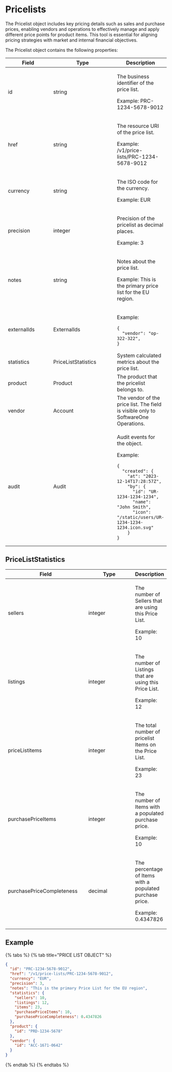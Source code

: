 # Pricelists

The Pricelist object includes key pricing details such as sales and purchase prices, enabling vendors and operations to effectively manage and apply different price points for product items. This tool is essential for aligning pricing strategies with market and internal financial objectives.

The Pricelist object contains the following properties:

<table><thead><tr><th width="144">Field</th><th width="204">Type</th><th>Description</th></tr></thead><tbody><tr><td>id</td><td>string</td><td><p>The business identifier of the price list. </p><p></p><p>Example: PRC-1234-5678-9012</p></td></tr><tr><td>href</td><td>string</td><td><p>The resource URI of the price list. </p><p></p><p>Example: /v1/price-lists/PRC-1234-5678-9012</p></td></tr><tr><td>currency</td><td>string</td><td><p>The ISO code for the currency. </p><p></p><p>Example: EUR</p></td></tr><tr><td>precision</td><td>integer</td><td><p>Precision of the pricelist as decimal places. </p><p></p><p>Example: 3</p></td></tr><tr><td>notes</td><td>string</td><td><p>Notes about the price list. </p><p></p><p>Example: This is the primary price list for the EU region.</p></td></tr><tr><td>externalIds</td><td>ExternalIds</td><td><p>Example:</p><pre class="language-json" data-overflow="wrap" data-line-numbers><code class="lang-json">{
  "vendor": "op-322-322",
}
</code></pre></td></tr><tr><td>statistics</td><td>PriceListStatistics</td><td>System calculated metrics about the price list.</td></tr><tr><td>product</td><td>Product</td><td>The product that the pricelist belongs to.</td></tr><tr><td>vendor</td><td>Account</td><td>The vendor of the price list. The field is visible only to SoftwareOne Operations.</td></tr><tr><td>audit</td><td>Audit</td><td><p>Audit events for the object.</p><p></p><p>Example:</p><pre class="language-json" data-overflow="wrap" data-line-numbers><code class="lang-json">{
  "created": { 
    "at": "2023-12-14T17:28:57Z", 
    "by": {
      "id": "UR-1234-1234-1234",
      "name": "John Smith",
      "icon": "/static/users/UR-1234-1234-1234.icon.svg"
    }
}
</code></pre></td></tr></tbody></table>

## PriceListStatistics <a href="#priceliststatistics" id="priceliststatistics"></a>

<table><thead><tr><th width="239">Field</th><th width="144">Type</th><th>Description</th></tr></thead><tbody><tr><td>sellers</td><td>integer</td><td><p>The number of Sellers that are using this Price List. </p><p></p><p>Example: 10</p></td></tr><tr><td>listings</td><td>integer</td><td><p>The number of Listings that are using this Price List. </p><p></p><p>Example: 12</p></td></tr><tr><td>priceListitems</td><td>integer</td><td><p>The total number of pricelist Items on the Price List. </p><p></p><p>Example: 23</p></td></tr><tr><td>purchasePriceItems</td><td>integer</td><td><p>The number of Items with a populated purchase price. </p><p></p><p>Example: 10</p></td></tr><tr><td>purchasePriceCompleteness</td><td>decimal</td><td><p>The percentage of Items with a populated purchase price. </p><p></p><p>Example: 0.4347826</p></td></tr></tbody></table>

## Example

{% tabs %}
{% tab title="PRICE LIST OBJECT" %}
```json
{
  "id": "PRC-1234-5678-9012",
  "href": "/v1/price-lists/PRC-1234-5678-9012",
  "currency": "EUR",
  "precision": 3,
  "notes": "This is the primary Price List for the EU region",
  "statistics": {
    "sellers": 10,
    "listings": 12,
    "items": 23,
    "purchasePriceItems": 10,
    "purchasePriceCompleteness": 0.4347826
  },
  "product": {
    "id": "PRD-1234-5678"
  },
  "vendor": {
    "id": "ACC-1671-0642"
  }
}
```
{% endtab %}
{% endtabs %}
